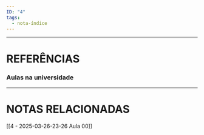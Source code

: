 ```yaml
---
ID: "4"
tags:
  - nota-índice
---
```

--- 
# REFERÊNCIAS 
### Aulas na universidade


--- 
# NOTAS RELACIONADAS
[[4 - 2025-03-26-23-26 Aula 00]]